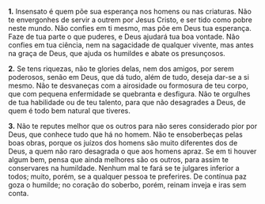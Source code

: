 **1.** Insensato é quem põe sua esperança nos homens ou nas criaturas. Não te envergonhes de servir a outrem por Jesus Cristo, e ser tido como pobre neste mundo. Não confies em ti mesmo, mas põe em Deus tua esperança. Faze de tua parte o que puderes, e Deus ajudará tua boa vontade. Não confies em tua ciência, nem na sagacidade de qualquer vivente, mas antes na graça de Deus, que ajuda os humildes e abate os presunçosos.

**2.** Se tens riquezas, não te glories delas, nem dos amigos, por serem poderosos, senão em Deus, que dá tudo, além de tudo, deseja dar-se a si mesmo. Não te desvaneças com a airosidade ou formosura de teu corpo, que com pequena enfermidade se quebranta e desfigura. Não te orgulhes de tua habilidade ou de teu talento, para que não desagrades a Deus, de quem é todo bem natural que tiveres.

**3.** Não te reputes melhor que os outros para não seres considerado pior por Deus, que conhece tudo que há no homem. Não te ensoberbeças pelas boas obras, porque os juízos dos homens são muito diferentes dos de Deus, a quem não raro desagrada o que aos homens apraz. Se em ti houver algum bem, pensa que ainda melhores são os outros, para assim te conservares na humildade. Nenhum mal te fará se te julgares inferior a todos; muito, porém, se a qualquer pessoa te preferires. De contínua paz goza o humilde; no coração do soberbo, porém, reinam inveja e iras sem conta.

